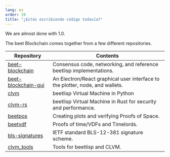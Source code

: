 ```yaml
---
lang: es
order: 19
title: "¿Estás escribiendo código todavía?"
---
```


We are almost done with 1.0.

The beet Blockchain comes together from a few different repositories.

| Repository                                                                 | Contents                                                                      |
|----------------------------------------------------------------------------|-------------------------------------------------------------------------------|
| [beet-blockchain](https://github.com/beet-Network/beet-blockchain)         | Consensus code, networking, and reference beetlisp implementations.           |
| [beet-blockchain-gui](https://github.com/beet-Network/beet-blockchain-gui) | An Electron/React graphical user interface to the plotter, node, and wallets. |
| [clvm](https://github.com/beet-Network/clvm)                               | beetlisp Virtual Machine in Python                                            |
| [clvm-rs](https://github.com/beet-Network/clvm_rs)                         | beetlisp Virtual Machine in Rust for security and performance.                |
| [beetpos](https://github.com/beet-Network/beetpos)                         | Creating plots and verifying Proofs of Space.                                 |
| [beetvdf](https://github.com/beet-Network/beetvdf)                         | Proofs of time/VDFs and Timelords.                                            |
| [bls-signatures](https://github.com/beet-Network/bls-signatures)           | IETF standard BLS-12-381 signature scheme.                                    |
| [clvm_tools](https://github.com/beet-Network/clvm_tools)                   | Tools for beetlisp and CLVM.                                                  |
